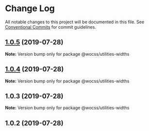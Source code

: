 # Change Log

All notable changes to this project will be documented in this file.
See [Conventional Commits](https://conventionalcommits.org) for commit guidelines.

## [1.0.5](https://github.com/wocss/wocss/compare/@wocss/utilities-widths@1.0.4...@wocss/utilities-widths@1.0.5) (2019-07-28)

**Note:** Version bump only for package @wocss/utilities-widths





## [1.0.4](https://github.com/wocss/wocss/compare/@wocss/utilities-widths@1.0.3...@wocss/utilities-widths@1.0.4) (2019-07-28)

**Note:** Version bump only for package @wocss/utilities-widths





## 1.0.3 (2019-07-28)

**Note:** Version bump only for package @wocss/utilities-widths





<a name="1.0.2"></a>
## 1.0.2 (2019-07-28)

